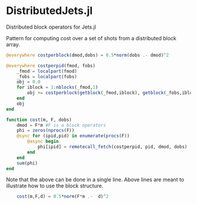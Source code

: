 # DistributedJets.jl

Distributed block operators for Jets.jl


Pattern for computing cost over a set of shots from a distributed block array. 
```julia
@everywhere costperblock(dmod,dobs) = 0.5*norm(dobs .- dmod)^2

@everywhere costperpid(fmod, fobs)
    _fmod = localpart(fmod)
    _fobs = localpart(fobs)
    obj = 0.0
    for iblock = 1:nblocks(_fmod,1)
        obj += costperblock(getblock(_fmod,iblock), getblock(_fobs,iblock))
    end
    obj
end

function cost(m, F, dobs)
    dmod = F*m #F is a block operators
    phi = zeros(nprocs(F))
    @sync for (ipid,pid) in enumerate(procs(F))
        @async begin
            phi[ipid] = remotecall_fetch(costperpid, pid, dmod, dobs)
        end
    end
    sum(phi)
end

```
Note that the above can be done in a single line. Above lines are meant to illustrate how to use the block structure.
```julia
    cost(m,F,d) = 0.5*norm(F*m .-  d)^2
```

